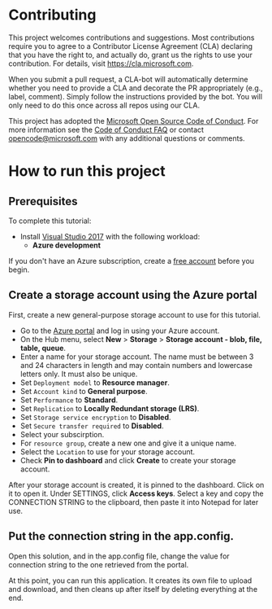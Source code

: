 
# Contributing

This project welcomes contributions and suggestions.  Most contributions require you to agree to a
Contributor License Agreement (CLA) declaring that you have the right to, and actually do, grant us
the rights to use your contribution. For details, visit https://cla.microsoft.com.

When you submit a pull request, a CLA-bot will automatically determine whether you need to provide
a CLA and decorate the PR appropriately (e.g., label, comment). Simply follow the instructions
provided by the bot. You will only need to do this once across all repos using our CLA.

This project has adopted the [Microsoft Open Source Code of Conduct](https://opensource.microsoft.com/codeofconduct/).
For more information see the [Code of Conduct FAQ](https://opensource.microsoft.com/codeofconduct/faq/) or
contact [opencode@microsoft.com](mailto:opencode@microsoft.com) with any additional questions or comments.

# How to run this project

## Prerequisites

To complete this tutorial:

* Install [Visual Studio 2017](https://www.visualstudio.com/en-us/visual-studio-homepage-vs.aspx) with the following workload:
    - **Azure development**

If you don't have an Azure subscription, create a [free account](https://azure.microsoft.com/free/?WT.mc_id=A261C142F) before you begin.

## Create a storage account using the Azure portal

First, create a new general-purpose storage account to use for this tutorial. 

*  Go to the [Azure portal](https://portal.azure.com) and log in using your Azure account. 
*  On the Hub menu, select **New** > **Storage** > **Storage account - blob, file, table, queue**. 
*  Enter a name for your storage account. The name must be between 3 and 24 characters in length and may contain numbers and lowercase letters only. It must also be unique.
*  Set `Deployment model` to **Resource manager**.
*  Set `Account kind` to **General purpose**.
*  Set `Performance` to **Standard**. 
*  Set `Replication` to **Locally Redundant storage (LRS)**.
*  Set `Storage service encryption` to **Disabled**.
*  Set `Secure transfer required` to **Disabled**.
*  Select your subscirption. 
*  For `resource group`, create a new one and give it a unique name. 
*  Select the `Location` to use for your storage account.
*  Check **Pin to dashboard** and click **Create** to create your storage account. 

After your storage account is created, it is pinned to the dashboard. Click on it to open it. Under SETTINGS, click **Access keys**. Select a key and copy the CONNECTION STRING to the clipboard, then paste it into Notepad for later use.

## Put the connection string in the app.config. 

Open this solution, and in the app.config file, change the value for connection string to the one retrieved from the portal. 

At this point, you can run this application. It creates its own file to upload and download, and then cleans up after itself by deleting everything at the end. 